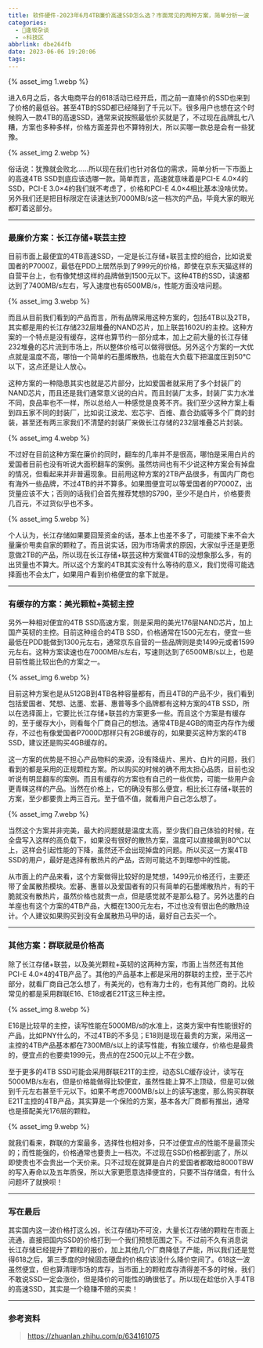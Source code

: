 ```yaml
---
title: 软件硬件-2023年6月4TB廉价高速SSD怎么选？市面常见的两种方案，简单分析一波
categories:
  - 🌙逢坂杂谈
  - ⭐科技区
abbrlink: dbe264fb
date: 2023-06-06 19:20:06
tags:
---
```


{% asset_img 1.webp %}

进入6月之后，各大电商平台的618活动已经开启，而之前一直降价的SSD也来到了价格的最低谷。甚至4TB的SSD都已经降到了千元以下。很多用户也想在这个时候购入一款4TB的高速SSD，通常来说按照最低价买就是了，不过现在品牌乱七八糟，方案也多种多样，价格方面差异也不算特别大，所以买哪一款总是会有一些犹豫。

<!--more-->

{% asset_img 2.webp %}

俗话说：犹豫就会败北……所以现在我们也针对各位的需求，简单分析一下市面上的高速4TB SSD到底应该选哪一款。简单而言，高速就意味着是PCI-E 4.0×4的SSD，PCI-E 3.0×4的我们就不考虑了，价格和PCI-E 4.0×4相比基本没啥优势。另外我们还是把目标限定在读速达到7000MB/s这一档次的产品，毕竟大家的眼光都盯着这部分。

***

### 最廉价方案：长江存储+联芸主控

目前市面上最便宜的4TB高速SSD，一定是长江存储+联芸主控的组合，比如说爱国者的P7000Z，最低在PDD上居然杀到了999元的价格，即使在京东天猫这样的自营平台上，也有像梵想这样的品牌做到1500元以下。这种4TB的SSD，读速都达到了7400MB/s左右，写入速度也有6500MB/s，性能方面没啥问题。

{% asset_img 3.webp %}

而且从目前我们看到的产品而言，所有品牌采用这种方案的，包括4TB以及2TB，其实都是用的长江存储232层堆叠的NAND芯片，加上联芸1602U的主控。这种方案的一个特点是没有缓存，这样也算节约一部分成本，加上之前大量的长江存储232堆叠的芯片流到市场上，所以整体价格可以做得很低。另外这个方案的一大优点就是温度不高，哪怕一个简单的石墨烯散热，也能在大负载下把温度压到50℃以下，这点还是让人放心。

这种方案的一种隐患其实也就是芯片部分，比如爱国者就采用了多个封装厂的NAND芯片，而且还是我们通常意义说的白片。而且封装厂太多，封装厂实力水准不同，良品率也不一样，所以总给人一种感觉是良莠不齐。我们至少这种方案上看到四五家不同的封装厂，比如说江波龙、宏芯宇、百维、嘉合劲威等多个厂商的封装，甚至还有两三家我们不清楚的封装厂来做长江存储的232层堆叠芯片封装。

{% asset_img 4.webp %}

不过好在目前这种方案在廉价的同时，翻车的几率并不是很高，哪怕是采用白片的爱国者目前也没有听说大面积翻车的案例。虽然坊间也有不少说这种方案会有掉盘的情况，但看起来并非普遍现象。目前用这种方案的2TB产品很多，有国内厂商也有海外一些品牌，不过4TB的并不算多。如果图便宜可以等爱国者的P7000Z，出货量应该不大；否则的话我们会首先推荐梵想的S790，至少不是白片，价格要贵几百元，不过货似乎也不多。

{% asset_img 5.webp %}

个人认为，长江存储如果要回笼资金的话，基本上也差不多了，可能接下来不会大量廉价甩卖自家的颗粒了。而且说实话，因为市场需求的原因，大家似乎还是更愿意做2TB的产品，所以现在长江存储+联芸这种方案做4TB的没想象那么多，有的出货量也不算大。所以这个方案的4TB其实没有什么等待的意义，我们觉得可能选择面也不会太广，如果用户看到价格便宜的拿下就是。

***

### 有缓存的方案：美光颗粒+英韧主控

另外一种相对便宜的4TB SSD高速方案，则是采用的美光176层NAND芯片，加上国产英韧的主控。目前这种组合的4TB SSD，价格通常在1500元左右，便宜一些最低在PDD能做到1300元左右，通常京东自营的一些品牌则是卖1499元或者1599元左右。这种方案读速也在7000MB/s左右，写速则达到了6500MB/s以上，也是目前性能比较出色的方案之一。

{% asset_img 6.webp %}

目前这种方案也是从512GB到4TB各种容量都有，而且4TB的产品不少，我们看到包括爱国者、梵想、达墨、宏碁、惠普等多个品牌都有这种方案的4TB SSD，所以在选择面上，它要比长江存储+联芸的方案更多一些。而且这个方案是有缓存的，至于缓存大小，则看每个厂商自己的想法。通常4TB是4GB的南亚内存作为缓存，不过也有像爱国者P7000D那样只有2GB缓存的，如果要买这种方案的4TB SSD，建议还是购买4GB缓存的。

这一方案的优势是不担心产品物料的来源，没有降级片、黑片、白片的问题，我们看到的都是采用的正规颗粒方案。所以购买的时候的确不用太担心品质，目前也没听说有明显翻车的案例。而且有缓存的方案也有自己的一些优势，可能一些用户会更青睐这样的产品。当然在价格上，它的确没有那么便宜，相比长江存储+联芸的方案，至少都要贵上两三百元。至于值不值，就看用户自己怎么想了。

{% asset_img 7.webp %}

当然这个方案并非完美，最大的问题就是温度太高，至少我们自己体验的时候，在全盘写入这样的高负载下，如果没有很好的散热方案，温度可以直接飙到80℃以上，这样会引起性能的下降，虽然还不会出现掉盘的问题。所以买这一方案4TB SSD的用户，最好是选择有散热片的产品，否则可能达不到理想中的性能。

从市面上的产品来看，这个方案做得比较好的是梵想，1499元价格还行，主要还带了金属散热模块。宏碁、惠普以及爱国者有的只有简单的石墨烯散热片，有的干脆就没有散热片，虽然价格也就贵一点，但是感觉就不是那么稳了。另外达墨的白羊座也有这个方案的4TB产品，大概在1300元左右，不过也没有很出色的散热设计。个人建议如果购买到没有金属散热马甲的话，最好自己去买一个。

***

### 其他方案：群联就是价格高

除了长江存储+联芸，以及美光颗粒+英韧的这两种方案，市面上当然还有其他PCI-E 4.0×4的4TB产品了。其他的产品基本上都是采用的群联的主控，至于芯片部分，就看厂商自己怎么想了，有美光的，也有海力士的，也有其他厂商的。比较常见的都是采用群联E16、E18或者E21T这三种主控。

{% asset_img 8.webp %}

E16是比较早的主控，读写性能在5000MB/s的水准上，这类方案中有性能很好的产品，比如PNY什么的，不过4TB的不多见；E18则是现在最贵的方案，采用这一主控的4TB产品基本都在7300MB/s以上的读写性能，有独立缓存，价格也是最贵的，便宜点的也要卖1999元，贵点的在2500元以上不在少数。

至于更多的4TB SSD可能会采用群联E21T的主控，动态SLC缓存设计，读写在5000MB/s左右，但是价格能做得比较便宜，虽然性能上算不上顶级，但是可以做到千元左右甚至千元以下。如果不考虑7000MB/s以上的读写速度，那么购买群联E21T主控的4TB产品，其实算是一个保险的方案，基本各大厂商都有推出，通常也是搭配美光176层的颗粒。

{% asset_img 9.webp %}

就我们看来，群联的方案最多，选择性也相对多，只不过便宜点的性能不是最顶尖的；而性能强的，价格通常也要贵上一档次。不过现在SSD价格都到底了，所以即使贵也不会贵出一个天价来。只不过现在就算是白片的爱国者都敢给8000TBW的写入寿命以及五年质保，所以大家更愿意选择便宜的，只要不当存储盘，有什么问题坏了就换呗！

***

### 写在最后

其实国内这一波价格打这么凶，长江存储功不可没，大量长江存储的颗粒在市面上流通，直接把国内SSD的价格打到一个我们预想范围之下。不过前不久有消息说长江存储已经提升了颗粒的报价，加上其他几个厂商降低了产能，所以我们还是觉得618之后，第三季度的时候固态硬盘的价格应该没什么降价空间了。618这一波虽然便宜，但也算清理市场的库存，当市面上的颗粒库存清得差不多的时候，我们不敢说SSD一定会涨价，但是降价的可能性的确很低了。所以现在趁低价入手4TB的高速SSD，其实是一个稳赚不赔的买卖！

***

### 参考资料

> <https://zhuanlan.zhihu.com/p/634161075>
